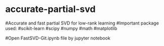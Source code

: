 # accurate-partial-svd
#Accurate and fast partial SVD for  low-rank learning
#Important package used:
#scikit-learn
#scipy
#numpy
#math
#matplotlib

#Open FastSVD-Git.ipynb file by jupyter notebook 
